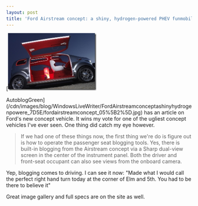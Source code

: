 ```yaml
---
layout: post
title: 'Ford Airstream concept: a shiny, hydrogen-powered PHEV funmobile'
---
```

[![](/cdn/images/blog/WindowsLiveWriter/FordAirstreamconceptashinyhydrogenpowere_7D5E/fordairstreamconcept_05_thumb.jpg) 

AutoblogGreen](/cdn/images/blog/WindowsLiveWriter/FordAirstreamconceptashinyhydrogenpowere_7D5E/fordairstreamconcept_05%5B2%5D.jpg) has an article on Ford's new concept vehicle. It wins my vote for one of the ugliest concept vehicles I've ever seen. One thing did catch my eye however.

> If we had one of these things now, the first thing we're do is figure out is how to operate the passenger seat blogging tools. Yes, there is built-in blogging from the Airstream concept via a Sharp dual-view screen in the center of the instrument panel. Both the driver and front-seat occupant can also see views from the onboard camera.

Yep, blogging comes to driving. I can see it now: "Made what I would call the perfect right hand turn today at the corner of Elm and 5th. You had to be there to believe it"

Great image gallery and full specs are on the site as well.

